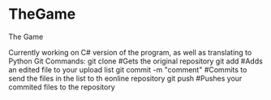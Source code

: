 # TheGame
The Game

Currently working on C# version of the program, as well as translating to Python
Git Commands:
git clone <link> #Gets the original repository
git add <name> #Adds an edited file to your upload list
git commit -m "comment" #Commits to send the files in the list to th eonline repository
git push #Pushes your commited files to the repository